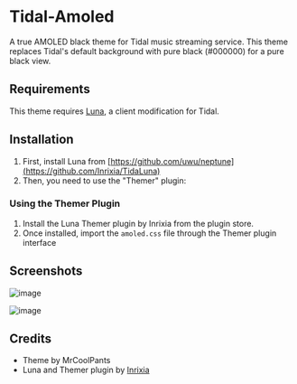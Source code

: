 # Tidal-Amoled

A true AMOLED black theme for Tidal music streaming service. This theme replaces Tidal's default background with pure black (#000000) for a pure black view.

## Requirements

This theme requires [Luna](https://github.com/Inrixia/TidaLuna), a client modification for Tidal.

## Installation

1. First, install Luna from [https://github.com/uwu/neptune](https://github.com/Inrixia/TidaLuna)
2. Then, you need to use the "Themer" plugin:

### Using the Themer Plugin

1. Install the Luna Themer plugin by Inrixia from the plugin store.
2. Once installed, import the `amoled.css` file through the Themer plugin interface

## Screenshots
![image](https://github.com/user-attachments/assets/40e15d08-b0c7-4891-882e-79ae87107671)

![image](https://github.com/user-attachments/assets/d00a0e69-863d-4b32-bb7f-55d80e380f40)


## Credits

- Theme by MrCoolPants
- Luna and Themer plugin by [Inrixia](https://github.com/Inrixia/TidaLuna)
